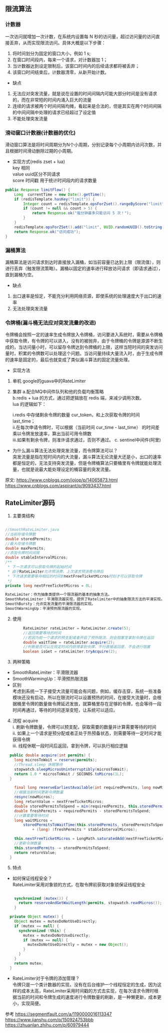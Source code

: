 ## 限流算法 
### 计数器  
一次访问就增加一次计数，在系统内设置每 N 秒的访问量，超过访问量的访问直接丢弃，从而实现限流访问。具体大概是以下步骤：   
1. 将时间划分为固定的窗口大小，例如 1 s;   
2. 在窗口时间段内，每来一个请求，对计数器加 1；   
3. 当计数器达到设定限制后，该窗口时间内的后续请求都将被丢弃；   
4. 该窗口时间结束后，计数器清零，从新开始计数。   

* 缺点 
1. 无法应对突发流量，就是说在设置的时间间隔内可能大部分时间是没有请求的，而在非常短的时间内涌入巨大的流量   
2. 连续的请求被两个时间间隔均摊，看起来是合法的，但是其实在两个时间间隔的中间间隔中处理的请求已经超过了设定值
3. 不能处理突发流量

### 滑动窗口计数器(计数器的优化)
滑动窗口算法是将时间周期分为N个小周期，分别记录每个小周期内访问次数，并且根据时间滑动删除过期的小周期。

* 实现方式(redis zset + lua)   
key 相同   
value uuid区分不同请求   
score 时间戳 用于统计时间段内的请求数量    
```java
public Response limitFlow() {
    Long  currentTime = new Date().getTime();
    if (redisTemplate.hasKey("limit")) {
        Integer count = redisTemplate.opsForZset().rangeByScore("limit", currentTime - intervalTime, currentTime).size();
        if (count != null && count > 5) {
            return Response.ok("每分钟最多只能访问 5 次！");
        }
    }
    redisTemplate.opsForZSet().add("limit", UUID.randomUUID().toString(), currentTime);
    return Response.ok("访问成功");
}

```

### 漏桶算法
漏桶算法是访问请求到达时直接放入漏桶，如当前容量已达到上限（限流值），则进行丢弃（触发限流策略）。漏桶以固定的速率进行释放访问请求（即请求通过），直到漏桶为空。


* 缺点  
1. 出口速率是恒定，不能充分利用网络资源，即使系统的处理速度大于出口的速率   
2. 无法处理突发流量


### 令牌桶(漏斗桶无法应对突发流量的改进)
令牌桶会按照一定的速率生成令牌放入令牌桶，访问要进入系统时，需要从令牌桶中获取令牌，有令牌的可以进入，没有的被抛弃，由于令牌桶的令牌是源源不断生成的，当访问量小时，可以留存令牌达到令牌桶的上限，这样当短时间的突发访问量时，积累的令牌数可以处理这个问题。当访问量持续大量流入时，由于生成令牌的速率是固定的，最后也就变成了类似漏斗算法的固定流量处理。

* 实现方法 
1. 单机 google的guava中的RateLimiter   
2. 集群 a.配合MQ中间件队列和他的负载均衡策略  
        b.redis + lua 的方式，通过把逻辑放在 redis 端，来减少调用次数。   
lua 的逻辑如下：

    i.redis 中存储剩余令牌的数量 cur_token，和上次获取令牌的时间 last_time；   
    ii.在每次申请令牌时，可以根据（当前时间 cur_time - last_time） 的时间差乘以令牌发放速率，算出当前可用令牌数   
    iii.如果有剩余令牌，则准许请求通过，否则不通过。
    c. sentinel中间件(阿里)


* 为什么漏斗算法无法处理突发流量，而令牌算法可以？   
突发流量是指在短时间内的大流量，漏斗算法无论流量大还是小，出口的速率都是恒定的，无法支持突发流量，但是令牌桶算法只要桶里有令牌就能处理流量，也就是说最大能处理设定的桶容量的突发流量。




原文:
https://www.cnblogs.com/jojop/p/14065873.html  
https://www.cnblogs.com/aspirant/p/9093437.html


## RateLimiter源码
1. 主要类结构
```java

//SmoothRateLimiter.java
//当前存储令牌数
double storedPermits;
//最大存储令牌数
double maxPermits;
//添加令牌时间间隔
double stableIntervalMicros;
/**
 * 下一次请求可以获取令牌的起始时间
 * 由于RateLimiter允许预消费，上次请求预消费令牌后
 * 下次请求需要等待相应的时间到nextFreeTicketMicros时刻才可以获取令牌
 */
private long nextFreeTicketMicros = 0L;

RateLimiter：作为抽象类提供一个限流器的基本的抽象方法。
SmoothRateLimiter：平滑限流器实现，提供了Ratelimiter中的抽象限流方法的平滑实现。
SmoothBursty：允许突发流量的平滑限流器的实现。
SmoothWarmingUp：平滑预热限流器的实现。
```

2. 使用
```java
        RateLimiter rateLimiter = RateLimiter.create(5);
        //返回需要等待的时间
        //若因为前一个请求的预支配或者开启了预热限流，则会阻塞至拿到令牌在返回
        double waitTime = rateLimiter.acquire(2);
        //判断是否可以在规定时间内获得拿到令牌，不行直接返回是，不会进行阻塞
        boolean isGet = rateLimiter.tryAcquire(2);
```

3. 两种策略
* SmoothRateLimiter：平滑限流器
* SmoothWarmingUp：平滑预热限流器
* 区别  
考虑到系统一下子接受大流量可能会有问题，例如，缓存击穿，系统一些准备模块还没有启动，所以在限流时可以设置预热的时间，在接受大流量时，会根据桶里令牌的数量做令牌延迟发放，就算桶里存在足够的令牌，也会等待一段时间再通过，等待的时间逐渐变短，让系统可以适应。

4. 流程 
acquire   
i. 刷新令牌数量，令牌可以预支配，获取需要的数量并计算需要等待的时间   
ii. 如果上一个请求是预分配或者正处于热预备状态，则需要等待一定时间才能获得令牌   
iii. 线程休眠一段时间后返回，拿到令牌，可以执行相应逻辑  

```java
  public double acquire(int permits) {
    long microsToWait = reserve(permits);
    //Thread.sleep 休眠等待
    stopwatch.sleepMicrosUninterruptibly(microsToWait);
    return 1.0 * microsToWait / SECONDS.toMicros(1L);
  }

    final long reserveEarliestAvailable(int requiredPermits, long nowMicros) {
    //根据当前时间更新令牌数量
    resync(nowMicros);
    long returnValue = nextFreeTicketMicros;
    double storedPermitsToSpend = min(requiredPermits, this.storedPermits);
    double freshPermits = requiredPermits - storedPermitsToSpend;
    //计算需要等待时间
    long waitMicros =
        storedPermitsToWaitTime(this.storedPermits, storedPermitsToSpend)
            + (long) (freshPermits * stableIntervalMicros);

    this.nextFreeTicketMicros = LongMath.saturatedAdd(nextFreeTicketMicros, waitMicros);
    //更新令牌数量
    this.storedPermits -= storedPermitsToSpend;
    return returnValue;
  }


```

5. 特点
* 如何保证线程安全？  
RateLimiter采用对象锁的方式，在取令牌前获取对象锁保证线程安全   
```java

    synchronized (mutex()) {
      return reserveAndGetWaitLength(permits, stopwatch.readMicros());
    }

  private Object mutex() {
    Object mutex = mutexDoNotUseDirectly;
    if (mutex == null) {
      synchronized (this) {
        mutex = mutexDoNotUseDirectly;
        if (mutex == null) {
          mutexDoNotUseDirectly = mutex = new Object();
        }
      }
    }
    return mutex;
  }
```

* RateLimiter对于令牌的添加管理？    
令牌只是一个类计数器的实现，没有在后台维护一个线程恒定的生成，因为这样的成本太高，RateLimiter采用时间戳的方式去实现，在每次请求令牌时根据当前的时间和令牌生成的速度进行令牌数量的刷新，是一种懒更新，成本更小，实现简便。   


参考
https://segmentfault.com/a/1190000016113347   
https://www.jianshu.com/p/150924753bbb   
https://zhuanlan.zhihu.com/p/60979444
